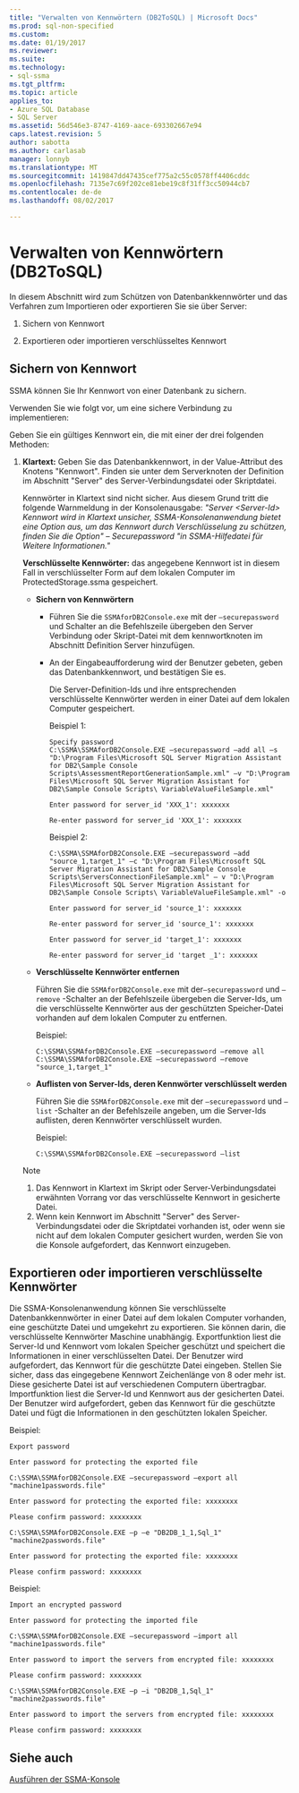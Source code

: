 ```yaml
---
title: "Verwalten von Kennwörtern (DB2ToSQL) | Microsoft Docs"
ms.prod: sql-non-specified
ms.custom: 
ms.date: 01/19/2017
ms.reviewer: 
ms.suite: 
ms.technology:
- sql-ssma
ms.tgt_pltfrm: 
ms.topic: article
applies_to:
- Azure SQL Database
- SQL Server
ms.assetid: 56d546e3-8747-4169-aace-693302667e94
caps.latest.revision: 5
author: sabotta
ms.author: carlasab
manager: lonnyb
ms.translationtype: MT
ms.sourcegitcommit: 1419847dd47435cef775a2c55c0578ff4406cddc
ms.openlocfilehash: 7135e7c69f202ce81ebe19c8f31ff3cc50944cb7
ms.contentlocale: de-de
ms.lasthandoff: 08/02/2017

---
```

# <a name="managing-passwords-db2tosql"></a>Verwalten von Kennwörtern (DB2ToSQL)
In diesem Abschnitt wird zum Schützen von Datenbankkennwörter und das Verfahren zum Importieren oder exportieren Sie sie über Server:  
  
1.  Sichern von Kennwort  
  
2.  Exportieren oder importieren verschlüsseltes Kennwort  
  
## <a name="securing-password"></a>Sichern von Kennwort  
SSMA können Sie Ihr Kennwort von einer Datenbank zu sichern.  
  
Verwenden Sie wie folgt vor, um eine sichere Verbindung zu implementieren:  
  
Geben Sie ein gültiges Kennwort ein, die mit einer der drei folgenden Methoden:  
  
1.  **Klartext:** Geben Sie das Datenbankkennwort, in der Value-Attribut des Knotens "Kennwort". Finden sie unter dem Serverknoten der Definition im Abschnitt "Server" des Server-Verbindungsdatei oder Skriptdatei.  
  
    Kennwörter in Klartext sind nicht sicher. Aus diesem Grund tritt die folgende Warnmeldung in der Konsolenausgabe: *"Server &lt;Server-Id&gt; Kennwort wird in Klartext unsicher, SSMA-Konsolenanwendung bietet eine Option aus, um das Kennwort durch Verschlüsselung zu schützen, finden Sie die Option" – Securepassword "in SSMA-Hilfedatei für Weitere Informationen."*  
  
    **Verschlüsselte Kennwörter:** das angegebene Kennwort ist in diesem Fall in verschlüsselter Form auf dem lokalen Computer im ProtectedStorage.ssma gespeichert.  
  
    -   **Sichern von Kennwörtern**  
  
        -   Führen Sie die `SSMAforDB2Console.exe` mit der `–securepassword` und Schalter an die Befehlszeile übergeben den Server Verbindung oder Skript-Datei mit dem kennwortknoten im Abschnitt Definition Server hinzufügen.  
  
        -   An der Eingabeaufforderung wird der Benutzer gebeten, geben das Datenbankkennwort, und bestätigen Sie es.  
  
            Die Server-Definition-Ids und ihre entsprechenden verschlüsselte Kennwörter werden in einer Datei auf dem lokalen Computer gespeichert.  
            
            Beispiel 1:
            
                Specify password
                C:\SSMA\SSMAforDB2Console.EXE –securepassword –add all –s "D:\Program Files\Microsoft SQL Server Migration Assistant for DB2\Sample Console Scripts\AssessmentReportGenerationSample.xml" –v "D:\Program Files\Microsoft SQL Server Migration Assistant for DB2\Sample Console Scripts\ VariableValueFileSample.xml"
                
                Enter password for server_id 'XXX_1': xxxxxxx
                
                Re-enter password for server_id 'XXX_1': xxxxxxx
            
            Beispiel 2:
            
                C:\SSMA\SSMAforDB2Console.EXE –securepassword –add "source_1,target_1" –c "D:\Program Files\Microsoft SQL Server Migration Assistant for DB2\Sample Console Scripts\ServersConnectionFileSample.xml" – v "D:\Program Files\Microsoft SQL Server Migration Assistant for DB2\Sample Console Scripts\ VariableValueFileSample.xml" -o
                
                Enter password for server_id 'source_1': xxxxxxx
                
                Re-enter password for server_id 'source_1': xxxxxxx
                
                Enter password for server_id 'target_1': xxxxxxx
                
                Re-enter password for server_id 'target _1': xxxxxxx  
    
    -   **Verschlüsselte Kennwörter entfernen**  
  
        Führen Sie die `SSMAforDB2Console.exe` mit der`–securepassword` und `–remove` -Schalter an der Befehlszeile übergeben die Server-Ids, um die verschlüsselte Kennwörter aus der geschützten Speicher-Datei vorhanden auf dem lokalen Computer zu entfernen.  
  
        Beispiel:  
        
            C:\SSMA\SSMAforDB2Console.EXE –securepassword –remove all
            C:\SSMA\SSMAforDB2Console.EXE –securepassword –remove "source_1,target_1"  
  
    -   **Auflisten von Server-Ids, deren Kennwörter verschlüsselt werden**  
  
        Führen Sie die `SSMAforDB2Console.exe` mit der `–securepassword` und `–list` -Schalter an der Befehlszeile angeben, um die Server-Ids auflisten, deren Kennwörter verschlüsselt wurden.  
  
        Beispiel:  
        
            C:\SSMA\SSMAforDB2Console.EXE –securepassword –list  

  
    > [!NOTE]  
    > 1.  Das Kennwort in Klartext im Skript oder Server-Verbindungsdatei erwähnten Vorrang vor das verschlüsselte Kennwort in gesicherte Datei.  
    > 2.  Wenn kein Kennwort im Abschnitt "Server" des Server-Verbindungsdatei oder die Skriptdatei vorhanden ist, oder wenn sie nicht auf dem lokalen Computer gesichert wurden, werden Sie von die Konsole aufgefordert, das Kennwort einzugeben.  
  
## <a name="exporting-or-importing-encrypted-passwords"></a>Exportieren oder importieren verschlüsselte Kennwörter  
Die SSMA-Konsolenanwendung können Sie verschlüsselte Datenbankkennwörter in einer Datei auf dem lokalen Computer vorhanden, eine geschützte Datei und umgekehrt zu exportieren. Sie können darin, die verschlüsselte Kennwörter Maschine unabhängig. Exportfunktion liest die Server-Id und Kennwort vom lokalen Speicher geschützt und speichert die Informationen in einer verschlüsselten Datei. Der Benutzer wird aufgefordert, das Kennwort für die geschützte Datei eingeben. Stellen Sie sicher, dass das eingegebene Kennwort Zeichenlänge von 8 oder mehr ist. Diese gesicherte Datei ist auf verschiedenen Computern übertragbar. Importfunktion liest die Server-Id und Kennwort aus der gesicherten Datei. Der Benutzer wird aufgefordert, geben das Kennwort für die geschützte Datei und fügt die Informationen in den geschützten lokalen Speicher.  
  
Beispiel:  

    Export password
    
    Enter password for protecting the exported file
    
    C:\SSMA\SSMAforDB2Console.EXE –securepassword –export all "machine1passwords.file"
    
    Enter password for protecting the exported file: xxxxxxxx
    
    Please confirm password: xxxxxxxx
    
    C:\SSMA\SSMAforDB2Console.EXE –p –e "DB2DB_1_1,Sql_1" "machine2passwords.file"
    
    Enter password for protecting the exported file: xxxxxxxx
    
    Please confirm password: xxxxxxxx  
  
Beispiel:  

    Import an encrypted password
    
    Enter password for protecting the imported file
    
    C:\SSMA\SSMAforDB2Console.EXE –securepassword –import all "machine1passwords.file"
    
    Enter password to import the servers from encrypted file: xxxxxxxx
    
    Please confirm password: xxxxxxxx
    
    C:\SSMA\SSMAforDB2Console.EXE –p –i "DB2DB_1,Sql_1" "machine2passwords.file"
    
    Enter password to import the servers from encrypted file: xxxxxxxx
    
    Please confirm password: xxxxxxxx

  
## <a name="see-also"></a>Siehe auch  
[Ausführen der SSMA-Konsole](http://msdn.microsoft.com/en-us/ce63f633-067d-4f04-b8e9-e1abd7ec740b)  
  


